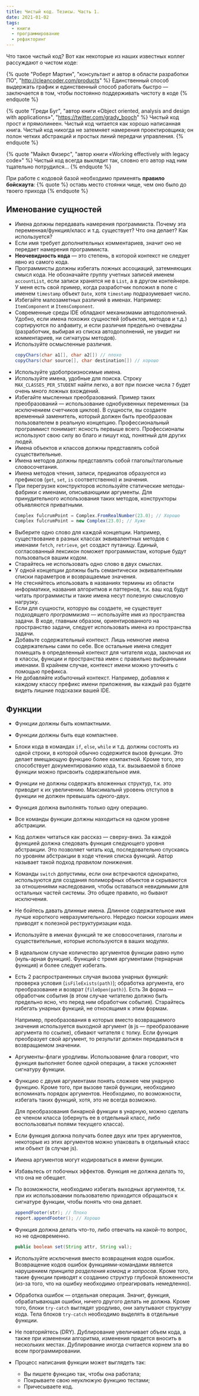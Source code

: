 ```yaml
---
title: Чистый код. Тезисы. Часть 1.
date: 2021-01-02
tags:
  - книги
  - программирование
  - рефакторинг
---
```

Что такое чистый код? Вот как некоторые из наших известных коллег рассуждают о чистом коде:

{% quote "Роберт Мартин", "консультант и автор в области разработки ПО", "http://cleancoder.com/products" %}
Единственный способ выдержать график и единственный способ работать быстро — заключается в том, чтобы постоянно поддерживать чистоту в коде
{% endquote %}

{% quote "Греди Буг", "автор книги «Object oriented, analysis and design with applications»", "https://twitter.com/grady_booch" %}
Чистый код прост и прямолинеен. Чистый код читается как хорошо написанная книга. Чистый код никогда не затемняет намерения проектировщика; он полон четких абстракций и простых линий передачи управления.
{% endquote %}

{% quote "Майкл Физерс", "автор книги «Working effectively with legacy code»" %}
Чистый код всегда выклядит так, словно его автор над ним тщательно потрудился...
{% endquote %}

При работе с кодовой базой необходимо применять **правило бойскаута**:
{% quote %}
оставь место стоянки чище, чем оно было до твоего прихода
{% endquote %}

## Именование сущностей
* Имена должны передавать намерения программиста. Почему эта переменная/функция/класс и т.д. существует? Что она делает? Как используется?
* Если имя требует дополнительных комментариев, значит оно не передает намерения программиста.
* **Неочевидность кода** — это степень, в которой контекст не следует явно из самого кода.
* Программисты должны избегать ложных ассоциаций, затемняющих смысл кода. Не обозначайте группу учетных записей именем `accountList`,
  если записи хранятся не в `List`, а в другом контейнере. У меня есть свой пример, когда разработчик положил в поле с именем
  `timestamp` объект `Date`, хотя `timestamp` подразумевает число.
* Избегайте малозаметных различий в именах. Например: `ItemComponent` и `ItemsComponent`.
* Современные среды IDE обладают механизмами автодополнений. Удобно, если имена похожих сущностей (объектов, методов и т.д.) сортируются по алфавиту,
  и если различия предельно очевидны (разработчик, выбирая из списка автодополнений, не увидит ни комментариев, ни сигнатуры методов).
* Используйте осмысленные различия.
  ```java
  copyChars(char a1[], char a2[]) // плохо
  copyChars(char source[], char destination[]) // хорошо
  ```
* Используйте удобопроизносимые имена.
* Используйте имена, удобные для поиска. Строку `MAX_CLASSES_PER_STUDENT` найти легко, а вот при поиске числа `7` будет очень много ложных вхождений.
* Избегайте мысленных преобразований. Пример таких преобразований — использование однобуквенных переменных (за исключением счетчиков циклов).
  В сущности, вы создаете временный заменитель, который должен быть преобразован пользователем в реальную концепцию.
  Профессиональный программист понимает: ясность первыше всего. Профессионалы используют свою силу во благо и пишут код, понятный для других людей.
* Имена объектов и классов должны представлять собой существительные.
* Имена методов должны представлять собой глаголы/глагольные словосочетания.
* Имена методов чтения, записи, предикатов образуются из префиксов (`get`, `set`, `is` соответственно) и значения.
* При перегрузке конструкторов используйте статические методы-фабрики с именами, описывающими аргументы. Для принудительного использования таких методов,
  конструкторы объявляются приватными.
  ```java
  Complex fulcrumPoint = Complex.FromRealNumber(23.0); // Хорошо
  Complex fulcrumPoint = new Complex(23.0); // Хуже
  ```
* Выберите одно слово для каждой концепции. Например, существование в разных классах эквивалентных методов с именами `fetch`, `retrieve`, `get`
  создаст путаницу.
  Единый, согласованный лексикон поможет программистам, которые будут пользоваться вашим кодом.
* Старайтесь не использовать одно слово в двух смыслах.
* У одной концепции должны быть семантически эквивалентными списки параметров и возвращаемые значения.
* Не стесняйтесь ипользовать в названиях термины из области информатики, названия алгоритмов и паттернов, т.к. ваш код будут читать программисты
  и такие имена несут полезную смысловую нагрузку.
* Если для сущности, которую вы создаете, не существует подходящего _программизма_ — используйте имя из пространства задачи.
  В коде, главным образом, ориентированного на пространство задачи, следует использовать имена из пространства задачи.
* Добавьте содержательный контекст. Лишь немногие имена содержательны сами по себе. Все остальные имена следует помещать в определенный контекст
  для читателя кода, заключая их в классы, функции и пространства имен с правильно выбранными именами. В крайнем случае, контекст имени
  можно уточнить с помощью префикса.
* Не добавляйте избыточный контекст. Например, добавляя к каждому классу префикс имени приложения, вы каждый раз будете видеть лишние подсказки вашей IDE.

## Функции

* Функции должны быть компактными.
* Функции должны быть еще компактнее.
* Блоки кода в командах `if`, `else`, `while` и т.д. должны состоять из одной строки, в которой обычно содержится вызов функции.
  Это делает вмещающую функцию более компактной. Кроме того, это способствует документированию кода, т.к. вызываемой в блоке функции можно присвоить
  содержательное имя.
* Функции не должны содержать вложенных структур, т.к. это приводит к их увеличению. Максимальнй уровень отступов в функции не должен превышать одного-двух.
* Функция должна выполнять только одну операцию.
* Все команды функции должны находиться на одном уровне абстракции.
* Код должен читаться как рассказ — сверху-вниз. За каждой функцией должна следовать функция следующего уровня абстракции.
  Это позволяет читать код, последовательно спускаясь по уровням абстракции в ходе чтения списка функций. Автор называет такой подход
  _правилом понижения_.
* Команды `switch` допустимы, если они встречаются однократно, используются для создания полиморфных объектов и скрываются за отношениями
  наследования, чтобы оставаться невидимыми для остальных частей системы. Это общее правило, но бывают исключения.
* Не бойтесь давать длинные имена. Длинное содержательное имя лучше короткого невразумительного. Нередко поиски хороших имен приводят к
  полезной реструктуризации кода.
* Используйте в именах функций те же словосочетания, глаголы и существительные, которые используются в ваших модулях.
* В идеальном случае количество аргументов функции равно нулю (нуль-арная функция). Функций с тремя аргументами (тернарная функция) и более
  следует избегать.
* Есть 2 распространенных случая вызова унарных функций: проверка условия (`isFileExists(path)`); обработка аргумента, его преобразование и возврат
  (`fileOpen(path)`). Есть 3я форма — обработчик события (в этом случае читателю должно быть предельно ясно, что перед ним обработчик события).
  Старайтесь избегать унарных функций, не относящимя к этим формам.

  Например, преобразования в которых вместо возвращаемого значения используется выходной аргумент (в js — преобразование аргумента по ссылке),
  сбивают читателя с толку. Если функция преобразует свой аргумент, то результат должен передаваться в возвращаемом значении.
* Аргументы-флаги уродливы. Использование флага говорит, что функция выполняет более одной операции, а также усложняет сигнатуру функции.
* Функцию с двумя аргументами понять сложнее чем унарную функцию. Кроме того, при вызове такой функции, необходимо вспоминать порядок аргументов.
  Необходимо, по возможности, избегать таких функций, хотя, это не всегда возможно.

  Для преобразования бинарной функции в унарную, можно сделать ее членом класса (обернуть ее в отдельный класс, либо воспользоватья полями текущего класса).
* Если функция должна получать более двух или трех аргументов, некоторые из этих аргументов можно упаковать в отдельный класс или объект (в случае js).
* Имена аргументов могут кодироваться в имени функции.
* Избавьтесь от побочных эффектов. Функция не должна делать то, что она не обещает.
* По возможности, необходимо избегать выходных аргументов, т.к. при их использовании пользователю приходится обращаться к сигнатуре функции,
  чтобы понять что она делает.
  ```java
  appendFooter(str); // Плохо
  report.appendFooter(); // Хорошо
  ```
* Функция должна делать что-то, либо отвечать на какой-то вопрос, но не одновременно.
  ```java
  public boolean set(String attr, String val);
  ```
* Используйте исключения вместо возвращения кодов ошибок. Возвращение кодов ошибок функциями-командами является нарушением _принципа
  разделения команд и запросов_. Кроме того, такие функции приводят к созданию структур глубокой вложенности (из-за того, что на ошибку
  необходимо отреагировать немедленно).
* Обработка ошибок — отдельная операция. Значит, функция, обрабатывающая ошибки, ничего другого делать не должна.
  Кроме того, блоки `try-catch` выглядят уродливо, они запутывают структуру кода. Тела блоков `try-catch` необходимо выделять
  в отдельные функции.
* Не повторяйтесь (DRY). Дублирование увеличивает объем кода, а также при изменении алгоритма, изменения придется вносить в нескольких
  местах. Дублирование иногда считается корнем зла во всем программировании.
* Процесс написания функции может выглядеть так:
  * Вы пишете функцию так, чтобы она работала;
  * Покрываете свою неуклюжую функцию тестами;
  * Причесываете код.
